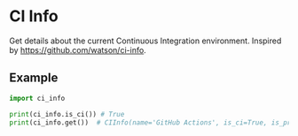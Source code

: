 # CI Info

Get details about the current Continuous Integration environment. Inspired by https://github.com/watson/ci-info.

## Example

```python
import ci_info

print(ci_info.is_ci()) # True
print(ci_info.get())  # CIInfo(name='GitHub Actions', is_ci=True, is_pr=False)
```
